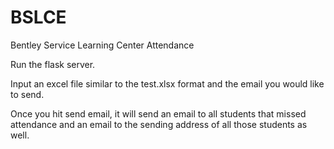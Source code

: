 # BSLCE
Bentley Service Learning Center Attendance

Run the flask server.

Input an excel file similar to the test.xlsx format and the email you would like to send.

Once you hit send email, it will send an email to all students that missed attendance and an email to the sending address of all those students as well.
